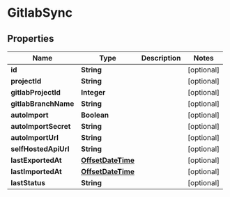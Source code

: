 

# GitlabSync

## Properties

Name | Type | Description | Notes
------------ | ------------- | ------------- | -------------
**id** | **String** |  |  [optional]
**projectId** | **String** |  |  [optional]
**gitlabProjectId** | **Integer** |  |  [optional]
**gitlabBranchName** | **String** |  |  [optional]
**autoImport** | **Boolean** |  |  [optional]
**autoImportSecret** | **String** |  |  [optional]
**autoImportUrl** | **String** |  |  [optional]
**selfHostedApiUrl** | **String** |  |  [optional]
**lastExportedAt** | [**OffsetDateTime**](OffsetDateTime.md) |  |  [optional]
**lastImportedAt** | [**OffsetDateTime**](OffsetDateTime.md) |  |  [optional]
**lastStatus** | **String** |  |  [optional]



